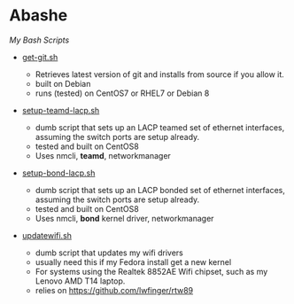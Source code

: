 # Abashe
*My Bash Scripts*

 * [get-git.sh](https://github.com/funixz/Abashe/blob/master/get-git.sh)
   - Retrieves latest version of git and installs from source if you allow it.
   - built on Debian
   - runs (tested) on CentOS7 or RHEL7 or Debian 8

 * [setup-teamd-lacp.sh](https://github.com/funixz/Abashe/blob/master/setup-teamd-lacp.sh)
   - dumb script that sets up an LACP teamed set of ethernet interfaces, assuming the switch ports are setup already.
   - tested and built on CentOS8
   - Uses nmcli, **teamd**, networkmanager

 * [setup-bond-lacp.sh](https://github.com/funixz/Abashe/blob/master/setup-bond-lacp.sh)
   - dumb script that sets up an LACP bonded set of ethernet interfaces, assuming the switch ports are setup already.
   - tested and built on CentOS8
   - Uses nmcli, **bond** kernel driver, networkmanager

 * [updatewifi.sh](https://github.com/funixz/Abashe/blob/master/updatewifi.sh)
   - dumb script that updates my wifi drivers
   - usually need this if my Fedora install get a new kernel
   - For systems using the Realtek 8852AE Wifi chipset, such as my Lenovo AMD T14 laptop.
   - relies on https://github.com/lwfinger/rtw89
